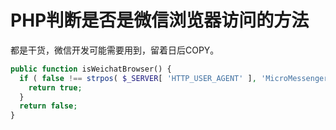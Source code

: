 # PHP判断是否是微信浏览器访问的方法

都是干货，微信开发可能需要用到，留着日后COPY。

```php
public function isWeichatBrowser() {
  if ( false !== strpos( $_SERVER[ 'HTTP_USER_AGENT' ], 'MicroMessenger' ) ) {
    return true;
  }
  return false;
}
```
